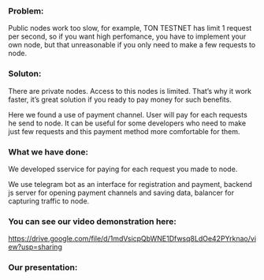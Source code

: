 ### Problem:
Public nodes work too slow, for example, TON TESTNET has limit 1 request per second, so if you want high perfomance, you have to implement your own node, but that unreasonable if you only need to make a few requests to node. 


### Soluton:
There are private nodes. Access to this nodes is limited. That’s why it work faster, it’s great solution if you ready to pay money for such benefits. 

Here we found a use of payment channel. User will pay for each requests he send to node. 
It can be useful for some developers who need to make just few requests and this payment method more comfortable for them.

### What we have done:
We developed sservice for paying for each request you made to node.

We use telegram bot as an interface for registration and payment, backend js server for opening payment channels and saving data, balancer for capturing traffic to node.

### You can see our video demonstration here:
https://drive.google.com/file/d/1mdVsicpQbWNE1Dfwsq8LdOe42PYrknao/view?usp=sharing

### Our presentation:
